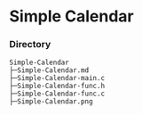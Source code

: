 # Simple Calendar
### Directory
```
Simple-Calendar
├─Simple-Calendar.md
├─Simple-Calendar-main.c
├─Simple-Calendar-func.h
├─Simple-Calendar-func.c
├─Simple-Calendar.png
```
